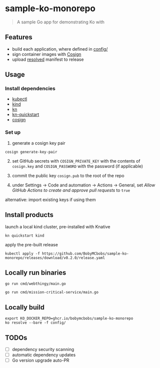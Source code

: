 # sample-ko-monorepo

> A sample Go app for demonstrating Ko with

## Features

- build each application, where defined in [config/](./config)
- sign container images with [Cosign](https://docs.sigstore.dev/cosign/overview/)
- upload [resolved](https://ko.build/reference/ko_resolve/) manifest to release

## Usage

### Install dependencies

- [kubectl](https://kubectl.sigs.k8s.io/installation/kubectl/)
- [kind](https://kind.sigs.k8s.io)
- [kn](https://knative.dev/docs/client/install-kn/)
- [kn-quickstart](https://knative.dev/docs/getting-started/quickstart-install/)
- [cosign](https://docs.sigstore.dev/cosign/installation/)

### Set up

1. generate a cosign key pair
```shell
cosign generate-key-pair
```

2. set GitHub secrets with `COSIGN_PRIVATE_KEY` with the contents of `cosign.key` and `COSIGN_PASSWORD` with the password (if applicable)

3. commit the public key `cosign.pub` to the root of the repo

4. under Settings -> Code and automation -> Actions -> General, set _Allow GitHub Actions to create and approve pull requests_ to `true`

alternative: import existing keys if using them

## Install products

launch a local kind cluster, pre-installed with Knative
```shell
kn quickstart kind
```

apply the pre-built release
```shell
kubectl apply -f https://github.com/BobyMCbobs/sample-ko-monorepo/releases/download/v0.2.0/release.yaml
```

## Locally run binaries

```shell
go run cmd/webthingy/main.go
```

```shell
go run cmd/mission-critical-service/main.go
```

## Locally build

```shell
export KO_DOCKER_REPO=ghcr.io/bobymcbobs/sample-ko-monorepo
ko resolve --bare -f config/
```

## TODOs

- [ ] dependency security scanning
- [ ] automatic dependency updates
- [ ] Go version upgrade auto-PR
